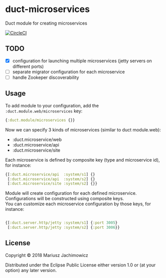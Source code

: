 # duct-microservices
Duct module for creating microservices

[![CircleCI](https://circleci.com/gh/mariusz-jachimowicz-83/duct-microservices.svg?style=svg)](https://circleci.com/gh/mariusz-jachimowicz-83/duct-microservices)

## TODO

- [x] configuration for launching multiple microservices (jetty servers on different ports)
- [ ] separate migrator configuration for each microservice
- [ ] handle Zookeper discoverability

## Usage

To add module to your configuration, add the `:duct.module.web/microservices` key:

```clojure
{:duct.module/microservices {}}
```

Now we can specify 3 kinds of microservices (similar to duct module.web):

* :duct.microservice/web
* :duct.microservice/api
* :duct.microservice/site

Each microservice is defined by composite key (type and microservice id), for instance:

```clojure
{[:duct.microservice/api  :system/s1] {}
 [:duct.microservice/api  :system/s2] {}
 [:duct.microservice/site :system/s2] {}}
```

Module will create configuration for each defined microservice.  
Configurations will be constructed using composite keys.  
You can customize each microservice configuration by those keys, for instance:

```clojure

{[:duct.server.http/jetty :system/s1] {:port 3005}
 [:duct.server.http/jetty :system/s2] {:port 3006}}
```

## License

Copyright © 2018 Mariusz Jachimowicz

Distributed under the Eclipse Public License either version 1.0 or (at your option) any later version.
